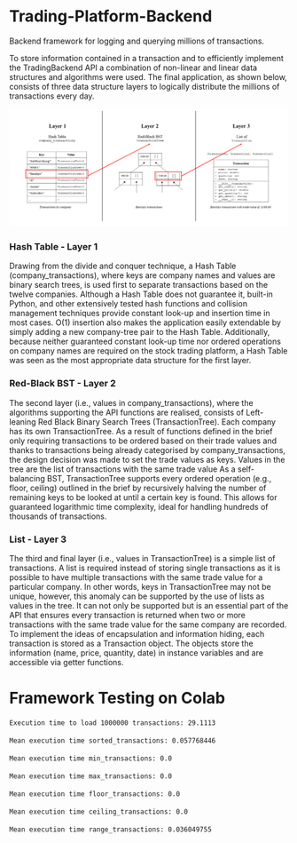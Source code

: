 # Trading-Platform-Backend
Backend framework for logging and querying millions of transactions.

To store information contained in a transaction and to efficiently implement the TradingBackend API a combination of non-linear and linear data structures and algorithms were used. The final application, as shown below, consists of three data structure layers to logically distribute the millions of transactions every day.

![Data structures chart](https://github.com/hubamatyas/Trading-Platform-Backend/blob/main/chart.png)
 
### Hash Table - Layer 1
Drawing from the divide and conquer technique, a Hash Table (company_transactions), where keys are company names and values are binary search trees, is used first to separate transactions based on the twelve companies. Although a Hash Table does not guarantee it, built-in Python, and other extensively tested hash functions and collision management techniques provide constant look-up and insertion time in most cases. Ο(1) insertion also makes the application easily extendable by simply adding a new company-tree pair to the Hash Table. Additionally, because neither guaranteed constant look-up time nor ordered operations on company names are required on the stock trading platform, a Hash Table was seen as the most appropriate data structure for the first layer.

### Red-Black BST - Layer 2
The second layer (i.e., values in company_transactions), where the algorithms supporting the API functions are realised, consists of Left-leaning Red Black Binary Search Trees (TransactionTree). Each company has its own TransactionTree. As a result of functions defined in the brief only requiring transactions to be ordered based on their trade values and thanks to transactions being already categorised by company_transactions, the design decision was made to set the trade values as keys. Values in the tree are the list of transactions with the same trade value As a self-balancing BST, TransactionTree supports every ordered operation (e.g., floor, ceiling) outlined in the brief by recursively halving the number of remaining keys to be looked at until a certain key is found. This allows for guaranteed logarithmic time complexity, ideal for handling hundreds of thousands of transactions.

### List - Layer 3
The third and final layer (i.e., values in TransactionTree) is a simple list of transactions. A list is required instead of storing single transactions as it is possible to have multiple transactions with the same trade value for a particular company. In other words, keys in TransactionTree may not be unique, however, this anomaly can be supported by the use of lists as values in the tree. It can not only be supported but is an essential part of the API that ensures every transaction is returned when two or more transactions with the same trade value for the same company are recorded. To implement the ideas of encapsulation and information hiding, each transaction is stored as a Transaction object. The objects store the information (name, price, quantity, date) in instance variables and are accessible via getter functions.

# Framework Testing on Colab
```
Execution time to load 1000000 transactions: 29.1113

Mean execution time sorted_transactions: 0.057768446

Mean execution time min_transactions: 0.0

Mean execution time max_transactions: 0.0

Mean execution time floor_transactions: 0.0

Mean execution time ceiling_transactions: 0.0

Mean execution time range_transactions: 0.036049755
```
